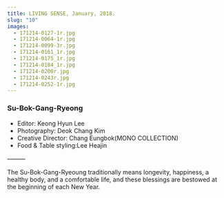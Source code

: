 ```yaml
---
title: LIVING SENSE, January, 2018.
slug: "10"
images:
  - 171214-0127-1r.jpg
  - 171214-0064-1r.jpg
  - 171214-0099-3r.jpg
  - 171214-0161_1r.jpg
  - 171214-0175_1r.jpg
  - 171214-0184_1r.jpg
  - 171214-0200r.jpg
  - 171214-0243r.jpg
  - 171214-0252-1r.jpg
---
```


### Su-Bok-Gang-Ryeong

* Editor: Keong Hyun Lee
* Photography: Deok Chang Kim
* Creative Director: Chang Eungbok(MONO COLLECTION)
* Food & Table styling:Lee Heajin

&mdash;&mdash;&mdash;

The Su-Bok-Gang-Ryeoung  traditionally means longevity, happiness, a healthy body, and a comfortable life, and these blessings are bestowed at the beginning of  each New Year.
